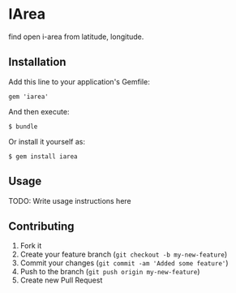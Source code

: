 # IArea

find open i-area from latitude, longitude.

## Installation

Add this line to your application's Gemfile:

    gem 'iarea'

And then execute:

    $ bundle

Or install it yourself as:

    $ gem install iarea

## Usage

TODO: Write usage instructions here

## Contributing

1. Fork it
2. Create your feature branch (`git checkout -b my-new-feature`)
3. Commit your changes (`git commit -am 'Added some feature'`)
4. Push to the branch (`git push origin my-new-feature`)
5. Create new Pull Request
